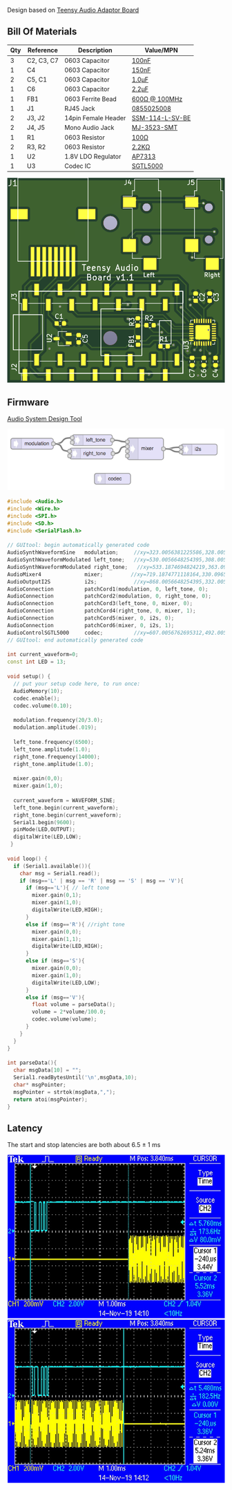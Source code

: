 Design based on [Teensy Audio Adaptor Board](https://www.pjrc.com/store/teensy3_audio.html)

## Bill Of Materials
| Qty | Reference  | Description         | Value/MPN                                                                                                            | 
|-----|------------|---------------------|----------------------------------------------------------------------------------------------------------------------|
| 3   | C2, C3, C7 | 0603 Capacitor      | [100nF](https://www.digikey.com/products/en?keywords=1276-1258-1-ND)                                                 | 
| 1   | C4         | 0603 Capacitor      | [150nF](https://www.digikey.com/product-detail/en/kemet/C0603C154K8RACTU/399-7862-1-ND/3471585)                      | 
| 2   | C5, C1     | 0603 Capacitor      | [1.0µF](https://www.digikey.com/products/en?keywords=1276-6524-1-ND)                                                 | 
| 1   | C6         | 0603 Capacitor      | [2.2µF](https://www.digikey.com/products/en?keywords=1276-1040-1-ND)                                                 | 
| 1   | FB1        | 0603 Ferrite Bead   | [600Ω @ 100MHz](https://www.digikey.com/products/en?keywords=445-2166-1-ND)                                          | 
| 1   | J1         | RJ45 Jack           | [0855025008](https://www.digikey.com/products/en?keywords=WM3547CT-ND)                                               | 
| 2   | J3, J2     | 14pin Female Header | [SSM-114-L-SV-BE](https://www.digikey.com/products/en?keywords=SSM-114-L-SV-BE-ND)                                   | 
| 2   | J4, J5     | Mono Audio Jack     | [MJ-3523-SMT](https://www.digikey.com/products/en?keywords=CP-3523MJCT-ND)                                           | 
| 1   | R1         | 0603 Resistor       | [100Ω](https://www.digikey.com/products/en?keywords=311-100HRCT-ND)                                                  | 
| 2   | R3, R2     | 0603 Resistor       | [2.2KΩ](https://www.digikey.com/products/en?keywords=A130093CT-ND)                                                   | 
| 1   | U2         | 1.8V LDO Regulator  | [AP7313](https://www.digikey.com/product-detail/en/diodes-incorporated/AP7313-18SAG-7/AP7313-18SAG-7DICT-ND/2270838) | 
| 1   | U3         | Codec IC            | [SGTL5000](https://www.digikey.com/products/en?keywords=SGTL5000XNAA3R2CT-ND)                                        | 

![](pics/render.png)

## Firmware
[Audio System Design Tool](https://www.pjrc.com/teensy/gui/index.html)

![](pics/design_tool.png)

```c++
#include <Audio.h>
#include <Wire.h>
#include <SPI.h>
#include <SD.h>
#include <SerialFlash.h>

// GUItool: begin automatically generated code
AudioSynthWaveformSine   modulation;     //xy=323.0056381225586,328.0056438446045
AudioSynthWaveformModulated left_tone;   //xy=530.0056648254395,308.0056457519531
AudioSynthWaveformModulated right_tone;   //xy=533.1874694824219,363.0965919494629
AudioMixer4              mixer;         //xy=719.1874771118164,330.0965805053711
AudioOutputI2S           i2s;            //xy=868.0056648254395,332.0056505203247
AudioConnection          patchCord1(modulation, 0, left_tone, 0);
AudioConnection          patchCord2(modulation, 0, right_tone, 0);
AudioConnection          patchCord3(left_tone, 0, mixer, 0);
AudioConnection          patchCord4(right_tone, 0, mixer, 1);
AudioConnection          patchCord5(mixer, 0, i2s, 0);
AudioConnection          patchCord6(mixer, 0, i2s, 1);
AudioControlSGTL5000     codec;          //xy=607.0056762695312,492.0056781768799
// GUItool: end automatically generated code

int current_waveform=0;
const int LED = 13;

void setup() {
  // put your setup code here, to run once:
  AudioMemory(10);
  codec.enable();
  codec.volume(0.10);

  modulation.frequency(20/3.0);
  modulation.amplitude(.019);

  left_tone.frequency(6500);
  left_tone.amplitude(1.0);
  right_tone.frequency(14000);
  right_tone.amplitude(1.0);

  mixer.gain(0,0);
  mixer.gain(1,0);

  current_waveform = WAVEFORM_SINE;
  left_tone.begin(current_waveform);
  right_tone.begin(current_waveform);
  Serial1.begin(9600);
  pinMode(LED,OUTPUT);
  digitalWrite(LED,LOW);
 }

void loop() {
  if (Serial1.available()){
    char msg = Serial1.read();
    if (msg=='L' | msg == 'R' | msg == 'S' | msg == 'V'){
      if (msg=='L'){ // left tone
        mixer.gain(0,1);
        mixer.gain(1,0);
        digitalWrite(LED,HIGH);
      }
      else if (msg=='R'){ //right tone
        mixer.gain(0,0);
        mixer.gain(1,1);
        digitalWrite(LED,HIGH);
      }
      else if (msg=='S'){ 
        mixer.gain(0,0);
        mixer.gain(1,0);
        digitalWrite(LED,LOW);
      }
      else if (msg=='V'){ 
        float volume = parseData();
        volume = 2*volume/100.0;
        codec.volume(volume);
      }
    }    
  }
}

int parseData(){
  char msgData[10] = "";
  Serial1.readBytesUntil('\n',msgData,10);
  char* msgPointer;
  msgPointer = strtok(msgData,",");
  return atoi(msgPointer);
}
```

## Latency
The start and stop latencies are both about 6.5 ± 1 ms

![](pics/start_latency.png)
![](pics/stop_latency.png)